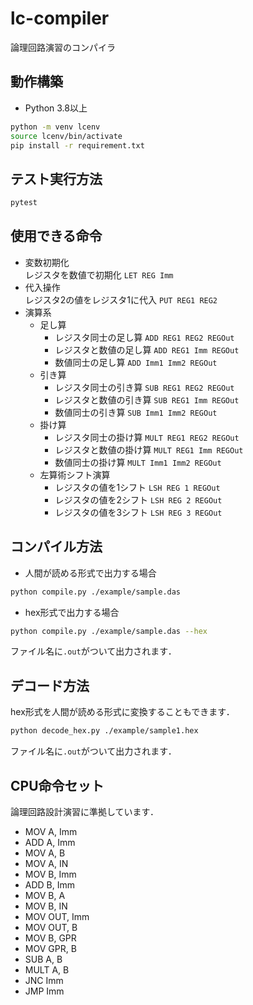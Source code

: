# lc-compiler

論理回路演習のコンパイラ

## 動作構築

- Python 3.8以上

```bash
python -m venv lcenv
source lcenv/bin/activate
pip install -r requirement.txt
```

## テスト実行方法

```bash
pytest
```

## 使用できる命令

- 変数初期化  
  レジスタを数値で初期化 `LET REG Imm`
- 代入操作  
  レジスタ2の値をレジスタ1に代入 `PUT REG1 REG2`
- 演算系
    - 足し算
        - レジスタ同士の足し算 `ADD REG1 REG2 REGOut`
        - レジスタと数値の足し算 `ADD REG1 Imm REGOut`
        - 数値同士の足し算 `ADD Imm1 Imm2 REGOut`
    - 引き算
        - レジスタ同士の引き算 `SUB REG1 REG2 REGOut`
        - レジスタと数値の引き算 `SUB REG1 Imm REGOut`
        - 数値同士の引き算 `SUB Imm1 Imm2 REGOut`
    - 掛け算
        - レジスタ同士の掛け算 `MULT REG1 REG2 REGOut`
        - レジスタと数値の掛け算 `MULT REG1 Imm REGOut`
        - 数値同士の掛け算 `MULT Imm1 Imm2 REGOut`
    - 左算術シフト演算
        - レジスタの値を1シフト `LSH REG 1 REGOut`
        - レジスタの値を2シフト `LSH REG 2 REGOut`
        - レジスタの値を3シフト `LSH REG 3 REGOut`

## コンパイル方法

- 人間が読める形式で出力する場合

```bash
python compile.py ./example/sample.das
```

- hex形式で出力する場合

```bash
python compile.py ./example/sample.das --hex
```

ファイル名に`.out`がついて出力されます．

## デコード方法
hex形式を人間が読める形式に変換することもできます．  
```bash
python decode_hex.py ./example/sample1.hex 
```
ファイル名に`.out`がついて出力されます．

## CPU命令セット
論理回路設計演習に準拠しています．
- MOV A, Imm
- ADD A, Imm
- MOV A, B
- MOV A, IN
- MOV B, Imm
- ADD B, Imm
- MOV B, A
- MOV B, IN
- MOV OUT, Imm
- MOV OUT, B
- MOV B, GPR
- MOV GPR, B
- SUB A, B
- MULT A, B
- JNC Imm
- JMP Imm